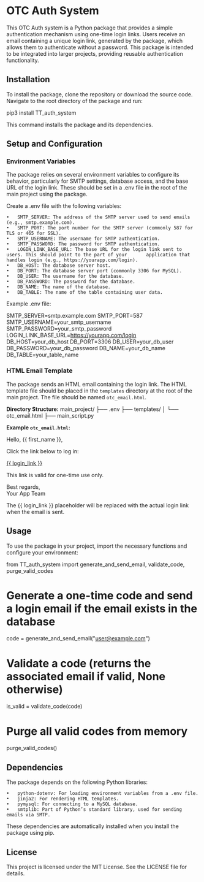 # OTC Auth System

This OTC Auth system is a Python package that provides a simple authentication mechanism using one-time login links. Users receive an email containing a unique login link, generated by the package, which allows them to authenticate without a password. This package is intended to be integrated into larger projects, providing reusable authentication functionality.

## Installation

To install the package, clone the repository or download the source code. Navigate to the root directory of the package and run:

pip3 install TT_auth_system

This command installs the package and its dependencies.

## Setup and Configuration

### Environment Variables

The package relies on several environment variables to configure its behavior, particularly for SMTP settings, database access, and the base URL of the login link. These should be set in a .env file in the root of the main project using the package.

Create a .env file with the following variables:

	•	SMTP_SERVER: The address of the SMTP server used to send emails (e.g., smtp.example.com).
	•	SMTP_PORT: The port number for the SMTP server (commonly 587 for TLS or 465 for SSL).
	•	SMTP_USERNAME: The username for SMTP authentication.
	•	SMTP_PASSWORD: The password for SMTP authentication.
	•	LOGIN_LINK_BASE_URL: The base URL for the login link sent to users. This should point to the part of your       application that handles login (e.g., https://yourapp.com/login).
	•	DB_HOST: The database server host.
	•	DB_PORT: The database server port (commonly 3306 for MySQL).
	•	DB_USER: The username for the database.
	•	DB_PASSWORD: The password for the database.
	•	DB_NAME: The name of the database.
	•	DB_TABLE: The name of the table containing user data.

Example .env file:

SMTP_SERVER=smtp.example.com
SMTP_PORT=587
SMTP_USERNAME=your_smtp_username
SMTP_PASSWORD=your_smtp_password
LOGIN_LINK_BASE_URL=https://yourapp.com/login
DB_HOST=your_db_host
DB_PORT=3306
DB_USER=your_db_user
DB_PASSWORD=your_db_password
DB_NAME=your_db_name
DB_TABLE=your_table_name

### HTML Email Template

The package sends an HTML email containing the login link. The HTML template file should be placed in the `templates` directory at the root of the main project. The file should be named `otc_email.html`.

**Directory Structure:**
main_project/
├── .env
├── templates/
│ └── otc_email.html
├── main_script.py

**Example `otc_email.html`:**

<!DOCTYPE html>
<html lang="en">
<head>
    <meta charset="UTF-8">
    <meta name="viewport" content="width=device-width, initial-scale=1.0">
    <title>Login Link</title>
</head>
<body>
    <p>Hello, {{ first_name }},</p>
    <p>Click the link below to log in:</p>
    <p><a href="{{ login_link }}">{{ login_link }}</a></p>
    <p>This link is valid for one-time use only.</p>
    <p>Best regards,<br>Your App Team</p>
</body>
</html>

The {{ login_link }} placeholder will be replaced with the actual login link when the email is sent.

## Usage

To use the package in your project, import the necessary functions and configure your environment:

from TT_auth_system import generate_and_send_email, validate_code, purge_valid_codes

# Generate a one-time code and send a login email if the email exists in the database
code = generate_and_send_email("user@example.com")

# Validate a code (returns the associated email if valid, None otherwise)
is_valid = validate_code(code)

# Purge all valid codes from memory
purge_valid_codes()

## Dependencies

The package depends on the following Python libraries:

	•	python-dotenv: For loading environment variables from a .env file.
	•	jinja2: For rendering HTML templates.
	•	pymysql: For connecting to a MySQL database.
	•	smtplib: Part of Python’s standard library, used for sending emails via SMTP.

These dependencies are automatically installed when you install the package using pip.

## License

This project is licensed under the MIT License. See the LICENSE file for details.
